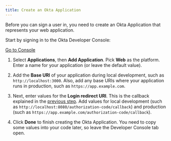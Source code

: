 ```yaml
---
title: Create an Okta Application
---
```


Before you can sign a user in, you need to create an Okta Application that represents your web application.

Start by signing in to the Okta Developer Console:

<a href="https://login.okta.com/" target="_blank" class="Button--blue">Go to Console</a>

1. Select **Applications**, then **Add Application**. Pick **Web** as the platform. Enter a name for your application (or leave the default value).

2. Add the **Base URI** of your application during local development, such as `http://localhost:3000`. Also, add any base URIs where your application runs in production, such as `https://app.example.com`.

3. Next, enter values for the **Login redirect URI**. This is the callback explained in the [previous step](../-/define-callback-route/). Add values for local development (such as `http://localhost:8080/authorization-code/callback`) and production (such as `https://app.example.com/authorization-code/callback`).

4. Click **Done** to finish creating the Okta Application. You need to copy some values into your code later, so leave the Developer Console tab open.

<NextSectionLink/>
